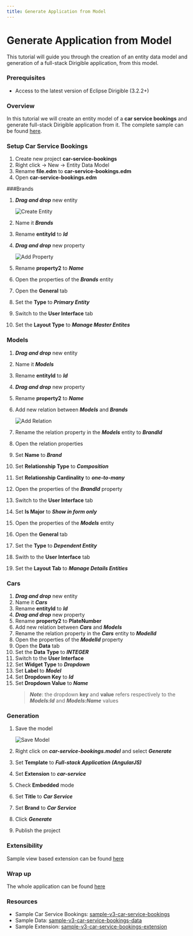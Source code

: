 ```yaml
---
title: Generate Application from Model
---
```


Generate Application from Model
===

This tutorial will guide you through the creation of an entity data model and generation of a full-stack Dirigible application, from this model.

### Prerequisites
- Access to the latest version of Eclipse Dirigible (3.2.2+)

### Overview
In this tutorial we will create an entity model of a **car service bookings** and generate full-stack Dirigible application from it. The complete sample can be found [here](https://github.com/dirigiblelabs/sample-v3-car-service-bookings).

### Setup Car Service Bookings
1. Create new project **car-service-bookings**
1. Right click -> New -> Entity Data Model
1. Rename **file.edm** to **car-service-bookings.edm**
1. Open **car-service-bookings.edm**

###Brands 
1. _**Drag and drop**_ new entity

    ![Create Entity](/img/samples/tutorials/generate-application-from-model/create-entity.gif)

1. Name it _**Brands**_
1. Rename **entityId** to _**Id**_
1. _**Drag and drop**_ new property

    ![Add Property](/img/samples/tutorials/generate-application-from-model/add-property.gif)

1. Rename **property2** to _**Name**_
1. Open the properties of the _**Brands**_ entity
1. Open the **General** tab
1. Set the **Type** to _**Primary Entity**_
1. Switch to the **User Interface** tab
1. Set the **Layout Type** to _**Manage Master Entites**_

### Models
1. _**Drag and drop**_ new entity
1. Name it _**Models**_
1. Rename **entityId** to _**Id**_
1. _**Drag and drop**_ new property
1. Rename **property2** to _**Name**_
1. Add new relation between _**Models**_ and _**Brands**_

    ![Add Relation](/img/samples/tutorials/generate-application-from-model/add-relation.gif)

1. Rename the relation property in the _**Models**_ entity to _**BrandId**_
1. Open the relation properties
1. Set **Name** to _**Brand**_
1. Set **Relationship Type** to _**Composition**_
1. Set **Relationship Cardinality** to _**one-to-many**_
1. Open the properties of the _**BrandId**_ property
1. Switch to the **User Interface** tab
1. Set **Is Major** to _**Show in form only**_
1. Open the properties of the _**Models**_ entity
1. Open the **General** tab
1. Set the **Type** to _**Dependent Entity**_
1. Swith to the **User Interface** tab
1. Set the **Layout Tab** to _**Manage Details Entities**_

### Cars
1. _**Drag and drop**_ new entity
1. Name it _**Cars**_
1. Rename **entityId** to _**Id**_
1. _**Drag and drop**_ new property
1. Rename **property2** to **PlateNumber**
1. Add new relation between _**Cars**_ and _**Models**_
1. Rename the relation property in the _**Cars**_ entity to _**ModelId**_
1. Open the properties of the _**ModelId**_ property
1. Open the **Data** tab
1. Set the **Data Type** to _**INTEGER**_
1. Switch to the **User Interface**
1. Set **Widget Type** to _**Dropdown**_
1. Set **Label** to _**Model**_
1. Set **Dropdown Key** to _**Id**_
1. Set **Dropdown Value** to _**Name**_
    > _**Note**_: the dropdown **key** and **value** refers respectively to the _**Models:Id**_ and _**Models:Name**_ values

### Generation
1. Save the model

    ![Save Model](/img/samples/tutorials/generate-application-from-model/save-model.gif)

1. Right click on _**car-service-bookings.model**_ and select _**Generate**_
1. Set **Template** to _**Full-stack Application (AngularJS)**_
1. Set **Extension** to _**car-service**_
1. Check **Embedded** mode
1. Set **Title** to _**Car Service**_
1. Set **Brand** to _**Car Service**_
1. Click _**Generate**_
1. Publish the project

### Extensibility
Sample view based extension can be found [here](https://github.com/dirigiblelabs/sample-v3-car-service-bookings-extension)

### Wrap up
The whole application can be found [here](https://github.com/dirigiblelabs/sample-v3-car-service-bookings)

### Resources
- Sample Car Service Bookings: [sample-v3-car-service-bookings](https://github.com/dirigiblelabs/sample-v3-car-service-bookings)
- Sample Data: [sample-v3-car-service-bookings-data](https://github.com/dirigiblelabs/sample-v3-car-service-bookings-data)
- Sample Extension: [sample-v3-car-service-bookings-extension](https://github.com/dirigiblelabs/sample-v3-car-service-bookings-extension)

